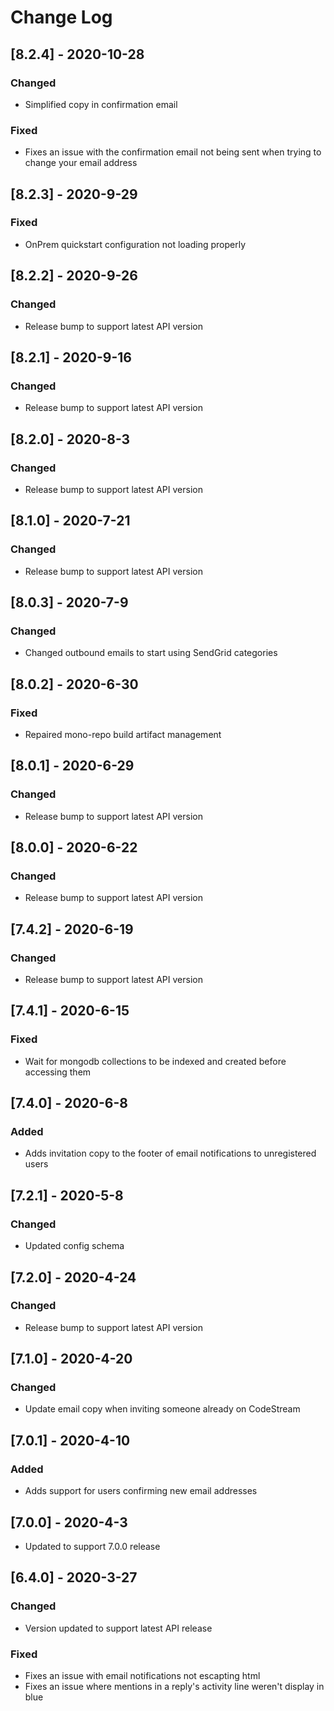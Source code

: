 # Change Log

## [8.2.4] - 2020-10-28

### Changed

- Simplified copy in confirmation email

### Fixed

- Fixes an issue with the confirmation email not being sent when trying to change your email address

## [8.2.3] - 2020-9-29

### Fixed

- OnPrem quickstart configuration not loading properly

## [8.2.2] - 2020-9-26

### Changed

- Release bump to support latest API version

## [8.2.1] - 2020-9-16

### Changed

- Release bump to support latest API version

## [8.2.0] - 2020-8-3

### Changed

- Release bump to support latest API version

## [8.1.0] - 2020-7-21

### Changed

- Release bump to support latest API version

## [8.0.3] - 2020-7-9

### Changed

- Changed outbound emails to start using SendGrid categories

## [8.0.2] - 2020-6-30

### Fixed

- Repaired mono-repo build artifact management

## [8.0.1] - 2020-6-29

### Changed

- Release bump to support latest API version

## [8.0.0] - 2020-6-22

### Changed

- Release bump to support latest API version

## [7.4.2] - 2020-6-19

### Changed

- Release bump to support latest API version

## [7.4.1] - 2020-6-15

### Fixed

- Wait for mongodb collections to be indexed and created before accessing them

## [7.4.0] - 2020-6-8

### Added

- Adds invitation copy to the footer of email notifications to unregistered users

## [7.2.1] - 2020-5-8

### Changed

- Updated config schema

## [7.2.0] - 2020-4-24

### Changed

- Release bump to support latest API version

## [7.1.0] - 2020-4-20

### Changed

- Update email copy when inviting someone already on CodeStream

## [7.0.1] - 2020-4-10

### Added

- Adds support for users confirming new email addresses

## [7.0.0] - 2020-4-3

- Updated to support 7.0.0 release

## [6.4.0] - 2020-3-27 

### Changed

- Version updated to support latest API release

### Fixed

- Fixes an issue with email notifications not escapting html
- Fixes an issue where mentions in a reply's activity line weren't display in blue
